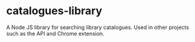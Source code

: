 # catalogues-library
A Node JS library for searching library catalogues. Used in other projects such as the API and Chrome extension.

